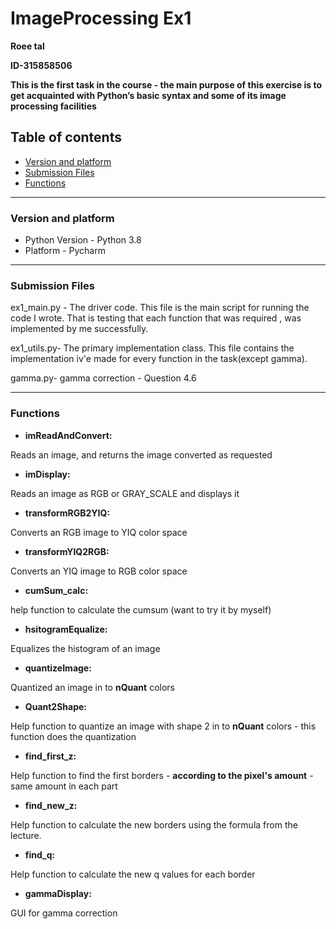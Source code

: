 # ImageProcessing Ex1
**Roee tal**

**ID-315858506**

**This is the first task in the course - the main purpose of this exercise is to get  acquainted with Python’s basic syntax and some of its image processing facilities**

## Table of contents
* [Version and platform](#Version-and-platform)
* [Submission Files](#Submission-Files)
* [Functions](#Functions)

<hr> 

### Version and platform
- Python Version - Python 3.8
- Platform - Pycharm

<hr> 

### Submission Files
ex1_main.py - The driver code.
This file is the main script for running the code I wrote. That is testing that each function that was required , was implemented by me successfully.

ex1_utils.py- The primary implementation class.
This file contains the implementation iv'e made for every function in the task(except gamma).

gamma.py- gamma correction - Question 4.6  

<hr> 

### Functions

- **imReadAndConvert:**

Reads an image, and returns the image converted as requested

- **imDisplay:**

Reads an image as RGB or GRAY_SCALE and displays it

- **transformRGB2YIQ:**

Converts an RGB image to YIQ color space

- **transformYIQ2RGB:**

Converts an YIQ image to RGB color space

- **cumSum_calc:**

help function to calculate the cumsum (want to try it by myself)

- **hsitogramEqualize:**

Equalizes the histogram of an image

- **quantizeImage:**

Quantized an image in to **nQuant** colors

- **Quant2Shape:**

Help function to quantize an image with shape 2 in to **nQuant** colors - this function does the quantization

- **find_first_z:**

Help function to find the first borders - **according to the pixel's amount** - same amount in each part

- **find_new_z:**

 Help function to calculate the new borders using the formula from the lecture.
 
- **find_q:**
 
 Help function to calculate the new q values for each border
 
- **gammaDisplay:**
 
 GUI for gamma correction
 
 
